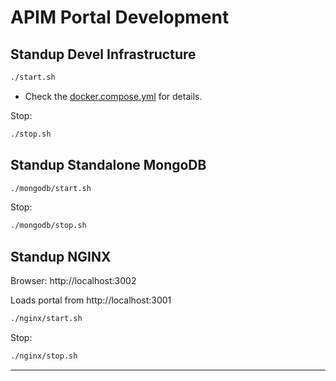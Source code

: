 # APIM Portal Development

## Standup Devel Infrastructure

````bash
./start.sh
````

  - Check the [docker.compose.yml](./docker.compose.yml) for details.

Stop:
````bash
./stop.sh
````

## Standup Standalone MongoDB

````bash
./mongodb/start.sh
````

Stop:
````bash
./mongodb/stop.sh
````

## Standup NGINX

Browser: http://localhost:3002

Loads portal from http://localhost:3001

````bash
./nginx/start.sh
````

Stop:
````bash
./nginx/stop.sh
````

---
